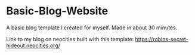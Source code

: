 # Basic-Blog-Website
A basic blog template I created for myself. Made in about 30 minutes.

Link to my blog on neocities built with this template: https://robins-secret-hideout.neocities.org/
